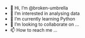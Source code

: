 - 👋 Hi, I’m @broken-umbrella
- 👀 I’m interested in analysing data
- 🌱 I’m currently learning Python
- 💞️ I’m looking to collaborate on ...
- 📫 How to reach me ...

<!---
broken-umbrella/broken-umbrella is a ✨ special ✨ repository because its `README.md` (this file) appears on your GitHub profile.
You can click the Preview link to take a look at your changes.
--->
